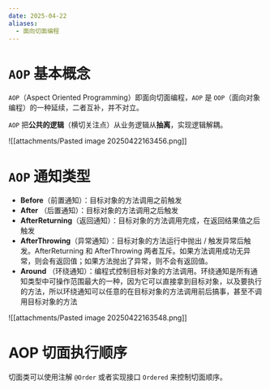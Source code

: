 ```yaml
---
date: 2025-04-22
aliases:
  - 面向切面编程
---
```

# `AOP` 基本概念

`AOP`（Aspect Oriented Programming）即面向切面编程，`AOP` 是 `OOP`（面向对象编程）的一种延续，二者互补，并不对立。

`AOP` 把**公共的逻辑**（横切关注点）从业务逻辑从**抽离**，实现逻辑解耦。

![[attachments/Pasted image 20250422163456.png]]

# `AOP` 通知类型

- **Before**（前置通知）：目标对象的方法调用之前触发
- **After** （后置通知）：目标对象的方法调用之后触发
- **AfterReturning**（返回通知）：目标对象的方法调用完成，在返回结果值之后触发
- **AfterThrowing**（异常通知）：目标对象的方法运行中抛出 / 触发异常后触发。AfterReturning 和 AfterThrowing 两者互斥。如果方法调用成功无异常，则会有返回值；如果方法抛出了异常，则不会有返回值。
- **Around** （环绕通知）：编程式控制目标对象的方法调用。环绕通知是所有通知类型中可操作范围最大的一种，因为它可以直接拿到目标对象，以及要执行的方法，所以环绕通知可以任意的在目标对象的方法调用前后搞事，甚至不调用目标对象的方法

![[attachments/Pasted image 20250422163548.png]]

# AOP 切面执行顺序

切面类可以使用注解 `@Order` 或者实现接口 `Ordered` 来控制切面顺序。

